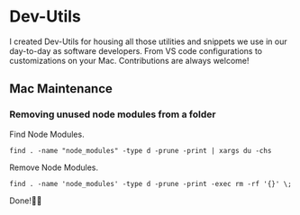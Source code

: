 # Dev-Utils

I created Dev-Utils for housing all those utilities and snippets we use in our day-to-day as software developers. From VS code configurations to customizations on your Mac. Contributions are always welcome!

## Mac Maintenance

### Removing unused node modules from a folder

Find Node Modules.
``` 
find . -name "node_modules" -type d -prune -print | xargs du -chs
```

Remove Node Modules. 
``` 
find . -name 'node_modules' -type d -prune -print -exec rm -rf '{}' \;
```
Done!👏🏽
